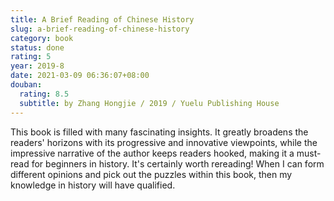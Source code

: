 ```yaml
---
title: A Brief Reading of Chinese History
slug: a-brief-reading-of-chinese-history
category: book
status: done
rating: 5
year: 2019-8
date: 2021-03-09 06:36:07+08:00
douban:
  rating: 8.5
  subtitle: by Zhang Hongjie / 2019 / Yuelu Publishing House
---
```


This book is filled with many fascinating insights. It greatly broadens the readers' horizons with its progressive and innovative viewpoints, while the impressive narrative of the author keeps readers hooked, making it a must-read for beginners in history. It's certainly worth rereading! When I can form different opinions and pick out the puzzles within this book, then my knowledge in history will have qualified.
